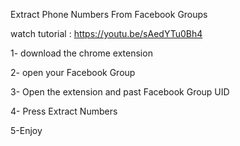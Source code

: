  Extract Phone Numbers From Facebook Groups 

watch tutorial : https://youtu.be/sAedYTu0Bh4

1- download the chrome extension

2- open your Facebook Group

3- Open the extension and past Facebook Group UID

4- Press Extract Numbers

5-Enjoy 
